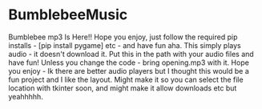 # BumblebeeMusic
Bumblebee mp3 Is Here!!
Hope you enjoy, just follow the required pip installs - [pip install pygame] etc - and have fun aha. 
This simply plays audio - it doesn't download it. Put this in the path with your audio files and have fun!
Unless you change the code - bring opening.mp3 with it.
Hope you enjoy - Ik there are better audio players but I thought this would be a fun project and I like the layout.
Might make it so you can select the file location with tkinter soon, and might make it allow downloads etc but yeahhhhh.

